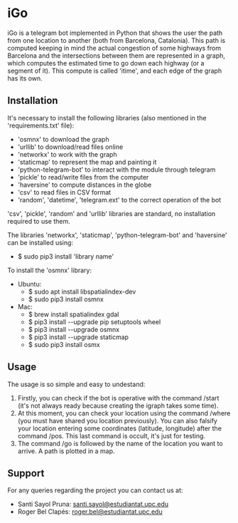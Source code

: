 # iGo
iGo is a telegram bot implemented in Python that shows the user the path from one location to another (both from Barcelona, Catalonia).
This path is computed keeping in mind the actual congestion of some highways from Barcelona and the intersections between them are represented in a graph, which computes the estimated time to go down each highway (or a segment of it). This compute is called 'itime', and each edge of the graph has its own.
## Installation
It's necessary to install the following libraries (also mentioned in the 'requirements.txt' file):
- 'osmnx' to download the graph
- 'urllib' to download/read files online
- 'networkx' to work with the graph
- 'staticmap' to represent the map and painting it
- 'python-telegram-bot' to interact with the module through telegram
- 'pickle' to read/write files from the computer
- 'haversine' to compute distances in the globe
- 'csv' to read files in CSV format
- 'random', 'datetime', 'telegram.ext' to the correct operation of the bot

'csv', 'pickle', 'random' and 'urllib' libraries are standard, no installation required to use them.

The libraries 'networkx', 'staticmap', 'python-telegram-bot' and 'haversine' can be installed using: 
- $ sudo pip3 install 'library name'

To install the 'osmnx' library:
  - Ubuntu:
    - $ sudo apt install libspatialindex-dev 
    - $ sudo pip3 install osmnx 
  - Mac: 
    - $ brew install spatialindex gdal 
    - $ pip3 install --upgrade pip setuptools wheel  
    - $ pip3 install --upgrade osmnx 
    - $ pip3 install --upgrade staticmap 
    - $ sudo pip3 install osmx
## Usage
The usage is so simple and easy to undestand: 
1. Firstly, you can check if the bot is operative with the command /start (it's not always ready because creating the igraph takes some time).
2. At this moment, you can check your location using the command /where (you must have shared you location previously). You can also falsify your location entering some coordinates (latitude, longitude) after the command /pos. This last command is occult, it's just for testing.
3. The command /go is followed by the name of the location you want to arrive. A path is plotted in a map.
## Support
For any queries regarding the project you can contact us at: 
  - Santi Sayol Pruna: santi.sayol@estudiantat.upc.edu
  - Roger Bel Clapés: roger.bel@estudiantat.upc.edu
  
